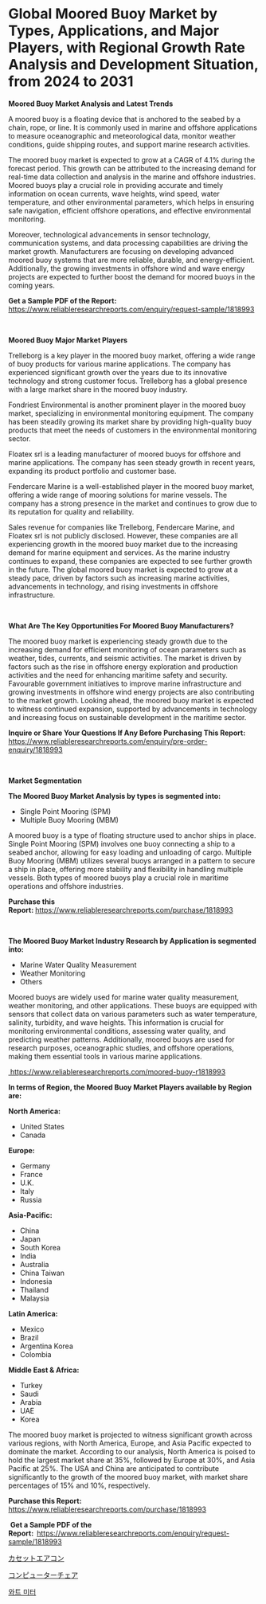<p><h1>Global Moored Buoy Market by Types, Applications, and Major Players, with Regional Growth Rate Analysis and Development Situation, from 2024 to 2031</h1></p><p><strong>Moored Buoy Market Analysis and Latest Trends</strong></p>
<p><p>A moored buoy is a floating device that is anchored to the seabed by a chain, rope, or line. It is commonly used in marine and offshore applications to measure oceanographic and meteorological data, monitor weather conditions, guide shipping routes, and support marine research activities.</p><p>The moored buoy market is expected to grow at a CAGR of 4.1% during the forecast period. This growth can be attributed to the increasing demand for real-time data collection and analysis in the marine and offshore industries. Moored buoys play a crucial role in providing accurate and timely information on ocean currents, wave heights, wind speed, water temperature, and other environmental parameters, which helps in ensuring safe navigation, efficient offshore operations, and effective environmental monitoring.</p><p>Moreover, technological advancements in sensor technology, communication systems, and data processing capabilities are driving the market growth. Manufacturers are focusing on developing advanced moored buoy systems that are more reliable, durable, and energy-efficient. Additionally, the growing investments in offshore wind and wave energy projects are expected to further boost the demand for moored buoys in the coming years.</p></p>
<p><strong>Get a Sample PDF of the Report:&nbsp;</strong> <a href="https://www.reliableresearchreports.com/enquiry/request-sample/1818993">https://www.reliableresearchreports.com/enquiry/request-sample/1818993</a></p>
<p>&nbsp;</p>
<p><strong>Moored Buoy Major Market Players</strong></p>
<p><p>Trelleborg is a key player in the moored buoy market, offering a wide range of buoy products for various marine applications. The company has experienced significant growth over the years due to its innovative technology and strong customer focus. Trelleborg has a global presence with a large market share in the moored buoy industry.</p><p>Fondriest Environmental is another prominent player in the moored buoy market, specializing in environmental monitoring equipment. The company has been steadily growing its market share by providing high-quality buoy products that meet the needs of customers in the environmental monitoring sector.</p><p>Floatex srl is a leading manufacturer of moored buoys for offshore and marine applications. The company has seen steady growth in recent years, expanding its product portfolio and customer base.</p><p>Fendercare Marine is a well-established player in the moored buoy market, offering a wide range of mooring solutions for marine vessels. The company has a strong presence in the market and continues to grow due to its reputation for quality and reliability.</p><p>Sales revenue for companies like Trelleborg, Fendercare Marine, and Floatex srl is not publicly disclosed. However, these companies are all experiencing growth in the moored buoy market due to the increasing demand for marine equipment and services. As the marine industry continues to expand, these companies are expected to see further growth in the future. The global moored buoy market is expected to grow at a steady pace, driven by factors such as increasing marine activities, advancements in technology, and rising investments in offshore infrastructure.</p></p>
<p>&nbsp;</p>
<p><strong>What Are The Key Opportunities For Moored Buoy Manufacturers?</strong></p>
<p><p>The moored buoy market is experiencing steady growth due to the increasing demand for efficient monitoring of ocean parameters such as weather, tides, currents, and seismic activities. The market is driven by factors such as the rise in offshore energy exploration and production activities and the need for enhancing maritime safety and security. Favourable government initiatives to improve marine infrastructure and growing investments in offshore wind energy projects are also contributing to the market growth. Looking ahead, the moored buoy market is expected to witness continued expansion, supported by advancements in technology and increasing focus on sustainable development in the maritime sector.</p></p>
<p><strong>Inquire or Share Your Questions If Any Before Purchasing This Report:</strong> <a href="https://www.reliableresearchreports.com/enquiry/pre-order-enquiry/1818993">https://www.reliableresearchreports.com/enquiry/pre-order-enquiry/1818993</a></p>
<p>&nbsp;</p>
<p><strong>Market Segmentation</strong></p>
<p><strong>The Moored Buoy Market Analysis by types is segmented into:</strong></p>
<p><ul><li>Single Point Mooring (SPM)</li><li>Multiple Buoy Mooring (MBM)</li></ul></p>
<p><p>A moored buoy is a type of floating structure used to anchor ships in place. Single Point Mooring (SPM) involves one buoy connecting a ship to a seabed anchor, allowing for easy loading and unloading of cargo. Multiple Buoy Mooring (MBM) utilizes several buoys arranged in a pattern to secure a ship in place, offering more stability and flexibility in handling multiple vessels. Both types of moored buoys play a crucial role in maritime operations and offshore industries.</p></p>
<p><strong>Purchase this Report:&nbsp;</strong><a href="https://www.reliableresearchreports.com/purchase/1818993">https://www.reliableresearchreports.com/purchase/1818993</a></p>
<p>&nbsp;</p>
<p><strong>The Moored Buoy Market Industry Research by Application is segmented into:</strong></p>
<p><ul><li>Marine Water Quality Measurement</li><li>Weather Monitoring</li><li>Others</li></ul></p>
<p><p>Moored buoys are widely used for marine water quality measurement, weather monitoring, and other applications. These buoys are equipped with sensors that collect data on various parameters such as water temperature, salinity, turbidity, and wave heights. This information is crucial for monitoring environmental conditions, assessing water quality, and predicting weather patterns. Additionally, moored buoys are used for research purposes, oceanographic studies, and offshore operations, making them essential tools in various marine applications.</p></p>
<p><a href="https://www.reliableresearchreports.com/moored-buoy-r1818993">&nbsp;https://www.reliableresearchreports.com/moored-buoy-r1818993</a></p>
<p><strong>In terms of Region, the Moored Buoy Market Players available by Region are:</strong></p>
<p>
    <p> <strong> North America: </strong>
        <ul>
            <li>United States</li>
            <li>Canada</li>
        </ul>
        </p> 
    <p> <strong> Europe: </strong>
        <ul>
            <li>Germany</li>
            <li>France</li>
            <li>U.K.</li>
            <li>Italy</li>
            <li>Russia</li>
        </ul>
        </p> 
    <p> <strong> Asia-Pacific: </strong>
        <ul>
            <li>China</li>
            <li>Japan</li>
            <li>South Korea</li>
            <li>India</li>
            <li>Australia</li>
            <li>China Taiwan</li>
            <li>Indonesia</li>
            <li>Thailand</li>
            <li>Malaysia</li>
        </ul>
        </p> 
    <p> <strong> Latin America: </strong>
        <ul>
            <li>Mexico</li>
            <li>Brazil</li>
            <li>Argentina Korea</li>
            <li>Colombia</li>
        </ul>
        </p> 
    <p> <strong> Middle East & Africa: </strong>
        <ul>
            <li>Turkey</li>
            <li>Saudi</li>
            <li>Arabia</li>
            <li>UAE</li>
            <li>Korea</li>
        </ul>
    </p>
    </p>
<p><p>The moored buoy market is projected to witness significant growth across various regions, with North America, Europe, and Asia Pacific expected to dominate the market. According to our analysis, North America is poised to hold the largest market share at 35%, followed by Europe at 30%, and Asia Pacific at 25%. The USA and China are anticipated to contribute significantly to the growth of the moored buoy market, with market share percentages of 15% and 10%, respectively.</p></p>
<p><strong>Purchase this Report: </strong><a href="https://www.reliableresearchreports.com/purchase/1818993">https://www.reliableresearchreports.com/purchase/1818993</a></p>
<p>&nbsp;<strong>Get a Sample PDF of the Report:&nbsp;&nbsp;</strong><a href="https://www.reliableresearchreports.com/enquiry/request-sample/1818993">https://www.reliableresearchreports.com/enquiry/request-sample/1818993</a></p>
<p><strong></strong></p>
<p><p><a href="https://medium.com/@orlohagenes_12279/%E3%82%AB%E3%82%BB%E3%83%83%E3%83%88%E3%82%A8%E3%82%A2%E3%82%B3%E3%83%B3%E5%B8%82%E5%A0%B4%E3%81%AE%E6%B4%9E%E5%AF%9F-%E5%B8%82%E5%A0%B4%E5%8B%95%E5%90%91-%E6%88%90%E9%95%B7-%E4%BA%88%E6%B8%AC-2024%E5%B9%B4%E3%81%8B%E3%82%892031%E5%B9%B4%E3%81%BE%E3%81%A7-328c792b11c4">カセットエアコン</a></p><p><a href="https://medium.com/@thomassandoval55/%E3%82%B3%E3%83%B3%E3%83%94%E3%83%A5%E3%83%BC%E3%82%BF%E3%83%81%E3%82%A7%E3%82%A2%E5%B8%82%E5%A0%B4-2031%E5%B9%B4%E3%81%BE%E3%81%A7%E3%81%AE%E6%88%90%E5%8A%9F%E3%81%99%E3%82%8B%E3%83%93%E3%82%B8%E3%83%8D%E3%82%B9%E6%88%A6%E7%95%A5%E3%81%AE%E9%8D%B5-ca2b653ddce4">コンピューターチェア</a></p><p><a href="https://github.com/jntpkh496620/Market-Research-Report-List-1/blob/main/743717427929.md">와트 미터</a></p></p>